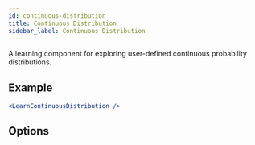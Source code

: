 ```yaml
---
id: continuous-distribution
title: Continuous Distribution
sidebar_label: Continuous Distribution
---
```


A learning component for exploring user-defined continuous probability distributions.

## Example

```jsx live
<LearnContinuousDistribution />
```

## Options

